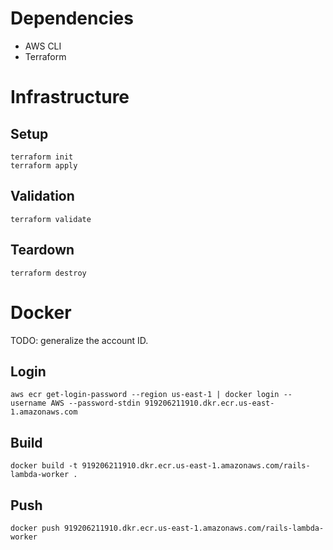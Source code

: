 # Dependencies

- AWS CLI
- Terraform

# Infrastructure

## Setup

    terraform init
    terraform apply

## Validation

    terraform validate

## Teardown

    terraform destroy

# Docker

TODO: generalize the account ID.

## Login

    aws ecr get-login-password --region us-east-1 | docker login --username AWS --password-stdin 919206211910.dkr.ecr.us-east-1.amazonaws.com

## Build

    docker build -t 919206211910.dkr.ecr.us-east-1.amazonaws.com/rails-lambda-worker .

## Push

    docker push 919206211910.dkr.ecr.us-east-1.amazonaws.com/rails-lambda-worker

